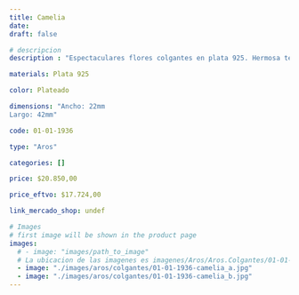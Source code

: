 ```yaml
---
title: Camelia
date: 
draft: false

# descripcion
description : "Espectaculares flores colgantes en plata 925. Hermosa terminación opaca en contraste con bordes brillantes. Los vas a amar."

materials: Plata 925

color: Plateado

dimensions: "Ancho: 22mm 
Largo: 42mm"

code: 01-01-1936

type: "Aros"

categories: []

price: $20.850,00

price_eftvo: $17.724,00

link_mercado_shop: undef

# Images
# first image will be shown in the product page
images:
  # - image: "images/path_to_image"
  # La ubicacion de las imagenes es imagenes/Aros/Aros.Colgantes/01-01-1936-camelia
  - image: "./images/aros/colgantes/01-01-1936-camelia_a.jpg"
  - image: "./images/aros/colgantes/01-01-1936-camelia_b.jpg"
---
```

